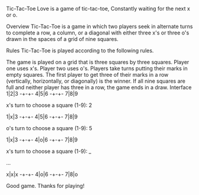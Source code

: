 Tic-Tac-Toe
Love is a game of tic-tac-toe,
Constantly waiting for the next x or o.

Overview
Tic-Tac-Toe is a game in which two players seek in alternate turns to complete a row, a column, or a diagonal with either three x's or three o's drawn in the spaces of a grid of nine squares.

Rules
Tic-Tac-Toe is played according to the following rules.

The game is played on a grid that is three squares by three squares.
Player one uses x's. Player two uses o's.
Players take turns putting their marks in empty squares.
The first player to get three of their marks in a row (vertically, horizontally, or diagonally) is the winner.
If all nine squares are full and neither player has three in a row, the game ends in a draw.
Interface
1|2|3
-+-+-
4|5|6
-+-+-
7|8|9

x's turn to choose a square (1-9): 2

1|x|3
-+-+-
4|5|6
-+-+-
7|8|9

o's turn to choose a square (1-9): 5

1|x|3
-+-+-
4|o|6
-+-+-
7|8|9

x's turn to choose a square (1-9): _

...

x|x|x
-+-+-
4|o|6
-+-+-
7|8|o

Good game. Thanks for playing!
> 

